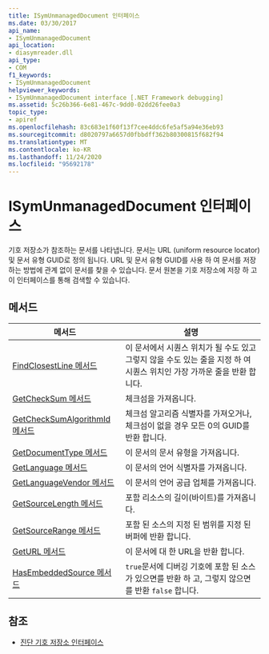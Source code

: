 ```yaml
---
title: ISymUnmanagedDocument 인터페이스
ms.date: 03/30/2017
api_name:
- ISymUnmanagedDocument
api_location:
- diasymreader.dll
api_type:
- COM
f1_keywords:
- ISymUnmanagedDocument
helpviewer_keywords:
- ISymUnmanagedDocument interface [.NET Framework debugging]
ms.assetid: 5c26b366-6e81-467c-9dd0-02dd26fee0a3
topic_type:
- apiref
ms.openlocfilehash: 83c683e1f60f13f7cee4ddc6fe5af5a94e36eb93
ms.sourcegitcommit: d8020797a6657d0fbbdff362b80300815f682f94
ms.translationtype: MT
ms.contentlocale: ko-KR
ms.lasthandoff: 11/24/2020
ms.locfileid: "95692178"
---
```

# <a name="isymunmanageddocument-interface"></a>ISymUnmanagedDocument 인터페이스

기호 저장소가 참조하는 문서를 나타냅니다. 문서는 URL (uniform resource locator) 및 문서 유형 GUID로 정의 됩니다. URL 및 문서 유형 GUID를 사용 하 여 문서를 저장 하는 방법에 관계 없이 문서를 찾을 수 있습니다. 문서 원본을 기호 저장소에 저장 하 고이 인터페이스를 통해 검색할 수 있습니다.  
  
## <a name="methods"></a>메서드  
  
|메서드|설명|  
|------------|-----------------|  
|[FindClosestLine 메서드](isymunmanageddocument-findclosestline-method.md)|이 문서에서 시퀀스 위치가 될 수도 있고 그렇지 않을 수도 있는 줄을 지정 하 여 시퀀스 위치인 가장 가까운 줄을 반환 합니다.|  
|[GetCheckSum 메서드](isymunmanageddocument-getchecksum-method.md)|체크섬을 가져옵니다.|  
|[GetCheckSumAlgorithmId 메서드](isymunmanageddocument-getchecksumalgorithmid-method.md)|체크섬 알고리즘 식별자를 가져오거나, 체크섬이 없을 경우 모든 0의 GUID를 반환 합니다.|  
|[GetDocumentType 메서드](isymunmanageddocument-getdocumenttype-method.md)|이 문서의 문서 유형을 가져옵니다.|  
|[GetLanguage 메서드](isymunmanageddocument-getlanguage-method.md)|이 문서의 언어 식별자를 가져옵니다.|  
|[GetLanguageVendor 메서드](isymunmanageddocument-getlanguagevendor-method.md)|이 문서의 언어 공급 업체를 가져옵니다.|  
|[GetSourceLength 메서드](isymunmanageddocument-getsourcelength-method.md)|포함 리소스의 길이(바이트)를 가져옵니다.|  
|[GetSourceRange 메서드](isymunmanageddocument-getsourcerange-method.md)|포함 된 소스의 지정 된 범위를 지정 된 버퍼에 반환 합니다.|  
|[GetURL 메서드](isymunmanageddocument-geturl-method.md)|이 문서에 대 한 URL을 반환 합니다.|  
|[HasEmbeddedSource 메서드](isymunmanageddocument-hasembeddedsource-method.md)|`true`문서에 디버깅 기호에 포함 된 소스가 있으면를 반환 하 고, 그렇지 않으면를 반환 `false` 합니다.|  
  
## <a name="see-also"></a>참조

- [진단 기호 저장소 인터페이스](diagnostics-symbol-store-interfaces.md)
